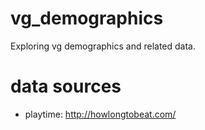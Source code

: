 # vg_demographics
Exploring vg demographics and related data.

# data sources
* playtime: http://howlongtobeat.com/
